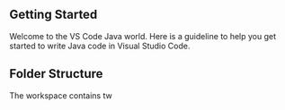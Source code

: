 ## Getting Started

Welcome to the VS Code Java world. Here is a guideline to help you get started to write Java code in Visual Studio Code.

## Folder Structure

The workspace contains tw
